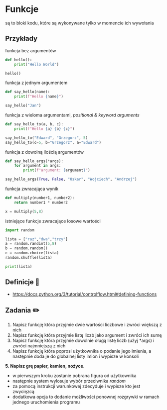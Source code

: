 # Funkcje
są to bloki kodu, które są wykonywane tylko w momencie ich wywołania  

## Przykłady
funkcja bez argumentów
```python
def hello():
    print("Hello World")

hello()
```

funkcja z jednym argumentem
```python
def say_hello(name):
    print(f"Hello {name}")

say_hello("Jan")
```

funkcja z wieloma argumentami, *positional & keyword arguments*
```python
def say_hello_to(a, b, c):
    print(f"Hello {a} {b} {c}")

say_hello_to("Edward", "Grzegorz", 5)
say_hello_to(c=5, b="Grzegorz", a="Edward")
```

funkcja z dowolną ilością argumentów
```python
def say_hello_args(*args):
    for argument in args:
        print(f"argument: {argument}")

say_hello_args(True, False, "Oskar", "Wojciech", "Andrzej")
```

funkcja zwracająca wynik
```python
def multiply(number1, number2):
    return number1 * number2

x = multiply(5,8)
```

istniejące funkcje zwracające losowe wartości
```python
import random

lista = ["raz","dwa","trzy"]
a = random.randint(5,8)
b = random.random()
c = random.choice(lista)
random.shuffle(lista)

print(lista)
```

## Definicje 📝
* https://docs.python.org/3/tutorial/controlflow.html#defining-functions

## Zadania ✏️
1. Napisz funkcję która przyjmie dwie wartości liczbowe i zwróci większą z nich
2. Napisz funkcję która przyjmie listę liczb jako argument i zwróci ich sumę
3. Napisz funkcję która przyjmie dowolnie długą listę liczb (użyj *args) i zwróci najmniejszą z nich
4. Napisz funkcję która poprosi użytkownika o podanie jego imienia, a następnie doda je do globalnej listy imion i wypisze w konsoli

**5. Napisz grę papier, kamien, nożyce.**
* w pierwszym kroku zostanie pobrana figura od użytkownika
* następnie system wylosuje wybór przeciwnika *random*
* za pomocą instrukcji warunkowej zdecyduje i wypisze kto jest zwycięzcą
* dodatkowa opcja to dodanie możliwości ponownej rozgrywki w ramach jednego uruchomienia programu